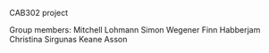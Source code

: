 CAB302 project

Group members:
Mitchell Lohmann
Simon Wegener
Finn Habberjam
Christina Sirgunas
Keane Asson

